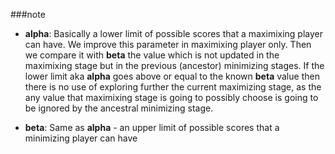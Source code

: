 ###note
- **alpha**: Basically a lower limit of possible scores that a maximixing player can have. We improve this parameter in maximixing player only. Then we compare it with **beta** the value which is not updated in the maximixing stage but in the previous (ancestor) minimizing stages. If the lower limit aka **alpha** goes above or equal to the known **beta** value then there is no use of exploring further the current maximizing stage, as the any value that maximixing stage is going to possibly choose is going to be ignored by the ancestral minimizing stage.

- **beta**: Same as **alpha** - an upper limit of possible scores that a minimizing player can have
